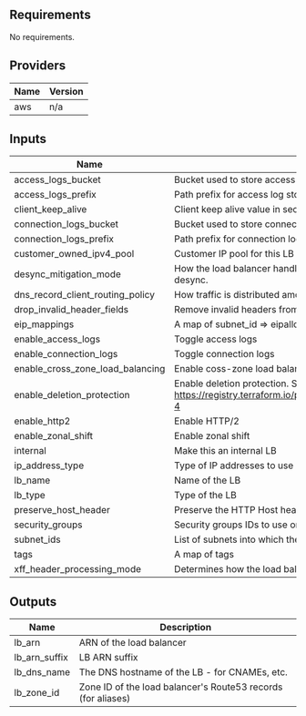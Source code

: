 ## Requirements

No requirements.

## Providers

| Name | Version |
|------|---------|
| aws | n/a |

## Inputs

| Name | Description | Type | Default | Required |
|------|-------------|------|---------|:--------:|
| access\_logs\_bucket | Bucket used to store access logs | `string` | `""` | no |
| access\_logs\_prefix | Path prefix for access log storage | `string` | `null` | no |
| client\_keep\_alive | Client keep alive value in seconds. The valid range is 60-604800 seconds. The default is 3600 seconds. | `number` | `null` | no |
| connection\_logs\_bucket | Bucket used to store connection logs | `string` | `""` | no |
| connection\_logs\_prefix | Path prefix for connection log storage | `string` | `null` | no |
| customer\_owned\_ipv4\_pool | Customer IP pool for this LB | `string` | `null` | no |
| desync\_mitigation\_mode | How the load balancer handles requests that might pose a security risk to an application due to HTTP desync. | `string` | `null` | no |
| dns\_record\_client\_routing\_policy | How traffic is distributed among the load balancer Availability Zones | `string` | `null` | no |
| drop\_invalid\_header\_fields | Remove invalid headers from the request | `bool` | `null` | no |
| eip\_mappings | A map of subnet\_id => eipalloc | `map(string)` | `{}` | no |
| enable\_access\_logs | Toggle access logs | `string` | `null` | no |
| enable\_connection\_logs | Toggle connection logs | `string` | `null` | no |
| enable\_cross\_zone\_load\_balancing | Enable coss-zone load balancing. Always on for application LBs | `bool` | `null` | no |
| enable\_deletion\_protection | Enable deletion protection. See https://registry.terraform.io/providers/hashicorp/aws/latest/docs/resources/lb#enable_deletion_protection-4 | `bool` | `true` | no |
| enable\_http2 | Enable HTTP/2 | `bool` | `null` | no |
| enable\_zonal\_shift | Enable zonal shift | `bool` | `null` | no |
| internal | Make this an internal LB | `bool` | `null` | no |
| ip\_address\_type | Type of IP addresses to use | `string` | `null` | no |
| lb\_name | Name of the LB | `string` | n/a | yes |
| lb\_type | Type of the LB | `string` | `"application"` | no |
| preserve\_host\_header | Preserve the HTTP Host header | `bool` | `null` | no |
| security\_groups | Security groups IDs to use on this load balancer | `list(string)` | `null` | no |
| subnet\_ids | List of subnets into which the load balancer is placed | `list(string)` | n/a | yes |
| tags | A map of tags | `map(string)` | `{}` | no |
| xff\_header\_processing\_mode | Determines how the load balancer modifies the X-Forwarded-For header in the HTTP request | `string` | `null` | no |

## Outputs

| Name | Description |
|------|-------------|
| lb\_arn | ARN of the load balancer |
| lb\_arn\_suffix | LB ARN suffix |
| lb\_dns\_name | The DNS hostname of the LB - for CNAMEs, etc. |
| lb\_zone\_id | Zone ID of the load balancer's Route53 records (for aliases) |

